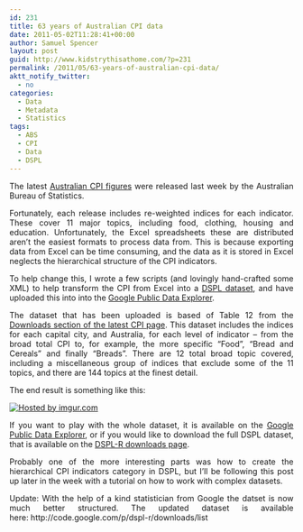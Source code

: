 ```yaml
---
id: 231
title: 63 years of Australian CPI data
date: 2011-05-02T11:28:41+00:00
author: Samuel Spencer
layout: post
guid: http://www.kidstrythisathome.com/?p=231
permalink: /2011/05/63-years-of-australian-cpi-data/
aktt_notify_twitter:
  - no
categories:
  - Data
  - Metadata
  - Statistics
tags:
  - ABS
  - CPI
  - Data
  - DSPL
---
```

<p style="text-align: justify;">
  The latest <a title="Australian CPI" href="http://www.abs.gov.au/ausstats/abs@.nsf/mf/6401.0">Australian CPI figures</a> were released last week by the Australian Bureau of Statistics.
</p>

<p style="text-align: justify;">
  Fortunately, each release includes re-weighted indices for each indicator. These cover 11 major topics, including food, clothing, housing and education. Unfortunately, the Excel spreadsheets these are distributed aren&#8217;t the easiest formats to process data from. This is because exporting data from Excel can be time consuming, and the data as it is stored in Excel neglects the hierarchical structure of the CPI indicators.
</p>

<p style="text-align: justify;">
  To help change this, I wrote a few scripts (and lovingly hand-crafted some XML) to help transform the CPI from Excel into a <a title="DSPL Homepage" href="http://code.google.com/apis/publicdata/">DSPL dataset</a>, and have uploaded this into into the <a title="Google Public Data Explorer" href="http://www.google.com/publicdata/directory">Google Public Data Explorer</a>.
</p>

<p style="text-align: justify;">
  The dataset that has been uploaded is based of Table 12 from the <a href="http://www.abs.gov.au/AUSSTATS/abs@.nsf/DetailsPage/6401.0Mar%202011?OpenDocument">Downloads section of the latest CPI page</a>. This dataset includes the indices for each capital city, and Australia, for each level of indicator &#8211; from the broad total CPI to, for example, the more specific &#8220;Food&#8221;, &#8220;Bread and Cereals&#8221; and finally &#8220;Breads&#8221;. There are 12 total broad topic covered, including a miscellaneous group of indices that exclude some of the 11 topics, and there are 144 topics at the finest detail.
</p>

<p style="text-align: justify;">
  The end result is something like this:
</p>

[![](http://i.imgur.com/0535R.png "Hosted by imgur.com")](http://imgur.com/KHV9q "Hosted by imgur.com")

<p style="text-align: justify;">
  If you want to play with the whole dataset, it is available on the <a title="ABS CPI on Google Public Data Explorer" href="http://bit.ly/ABS_CPI" target="_blank">Google Public Data Explorer</a>, or if you would like to download the full DSPL dataset, that is available on the <a href="http://code.google.com/p/dspl-r/downloads/list" target="_blank">DSPL-R downloads page</a>.
</p>

<p style="text-align: justify;">
  Probably one of the more interesting parts was how to create the hierarchical CPI indicators category in DSPL, but I&#8217;ll be following this post up later in the week with a tutorial on how to work with complex datasets.
</p>

<p style="text-align: justify;">
  Update: With the help of a kind statistician from Google the datset is now much better structured. The updated dataset is available here: http://code.google.com/p/dspl-r/downloads/list
</p>